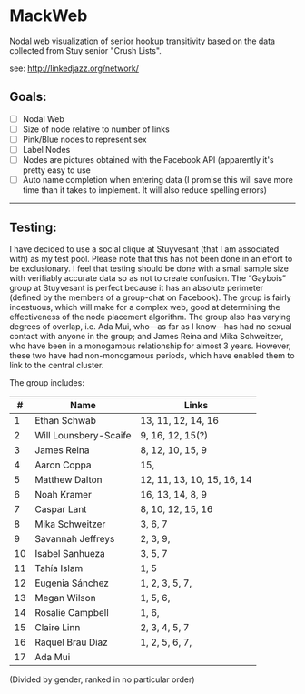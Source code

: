 MackWeb
=======

Nodal web visualization of senior hookup transitivity based on the data collected from Stuy senior "Crush Lists".

see: http://linkedjazz.org/network/

## Goals: 

- [ ] Nodal Web
- [ ] Size of node relative to number of links
- [ ] Pink/Blue nodes to represent sex
- [ ] Label Nodes
- [ ] Nodes are pictures obtained with the Facebook API (apparently it's pretty easy to use
- [ ] Auto name completion when entering data (I promise this will save more time than it takes to implement. It will also reduce spelling errors)

-------------------------------
## Testing:

I have decided to use a social clique at Stuyvesant (that I am associated with) as my test pool. Please note that this has not been done in an effort to be exclusionary. I feel that testing should be done with a small sample size with verifiably accurate data so as not to create confusion. The “Gaybois” group at Stuyvesant is perfect because it has an absolute perimeter (defined by the members of a group-chat on Facebook).  The group is fairly incestuous, which will make for a complex web, good at determining the effectiveness of the node placement algorithm. The group also has varying degrees of overlap, i.e. Ada Mui, who—as far as I know—has had no sexual contact with anyone in the group; and James Reina and Mika Schweitzer, who have been in a monogamous relationship for almost 3 years. However, these two have had non-monogamous periods, which have enabled them to link to the central cluster.
 
The group includes:

| # | Name | Links |
----|------|-------|
1  |Ethan Schwab | 13, 11, 12, 14, 16
2  |Will Lounsbery-Scaife | 9, 16, 12, 15(?)
3  |James Reina | 8, 12, 10, 15, 9
4  |Aaron Coppa | 15, 
5  |Matthew Dalton| 12, 11, 13, 10, 15, 16, 14
6  |Noah Kramer| 16, 13, 14, 8, 9
7  |Caspar Lant | 8, 10, 12, 15, 16
8  |Mika Schweitzer| 3, 6, 7
9  |Savannah Jeffreys| 2, 3, 9, 
10 |Isabel Sanhueza| 3, 5, 7
11 |Tahía Islam| 1, 5
12 |Eugenia Sánchez| 1, 2, 3, 5, 7, 
13 |Megan Wilson| 1, 5, 6, 
14 |Rosalie Campbell| 1, 6, 
15 |Claire Linn| 2, 3, 4, 5, 7
16 |Raquel Brau Diaz| 1, 2, 5, 6, 7, 
17 |Ada Mui|
(Divided by gender, ranked in no particular order)


